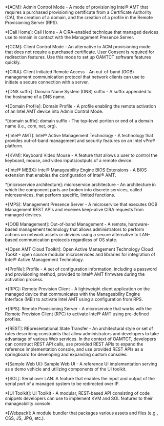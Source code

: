 *[ACM]: Admin Control Mode - A mode of provisioning Intel® AMT that requires a purchased provisioning certificate from a Certificate Authority (CA), the creation of a domain, and the creation of a profile in the Remote Provisioning Server (RPS).

*[Call Home]: Call Home - A CIRA-enabled technique that managed devices use to remain in contact with the Management Presence Server. 

*[CCM]: Client Control Mode - An alternative to ACM provisioning mode that does not require a purchased certificate. User Consent is required for redirection features. Use this mode to set up OAMTCT software features quickly.

*[CIRA]: Client Initiated Remote Access - An out-of-band (OOB) management communication protocol that network clients can use to initiate a secure connection with a server. 

*[DNS suffix]: Domain Name System (DNS) suffix - A suffix appended to the hostname of a DNS name.

*[Domain Profile]: Domain Profile - A profile enabling the remote activation of an Intel AMT device into Admin Control Mode.

*[domain suffix]: domain suffix - The top-level portion or end of a domain name (i.e., com, net, org).  

*[Intel® AMT]: Intel® Active Management Technology - A technology that provides out-of-band management and security features on an Intel vPro® platform.

*[KVM]: Keyboard Video Mouse - A feature that allows a user to control the keyboard, mouse, and video inputs/outputs of a remote device.

*[Intel® MEBX]: Intel® Manageability Engine BIOS Extensions - A BIOS extension that enables the configuration of Intel® AMT.

*[microservice architecture]: microservice architecture - An architecture in which the component parts are broken into discrete services, called microservices, that perform specific, limited functions. 

*[MPS]: Management Presence Server -  A microservice that executes OOB Management REST APIs and receives keep-alive CIRA requests from managed devices. 

*[OOB Management]: Out-of-band Management - A remote, hardware-based management technology that allows administrators to perform actions on network assets or devices using a secure alternative to LAN-based communication protocols regardless of OS state.

*[Open AMT Cloud Toolkit]: Open Active Management Technology Cloud Tookit - open source modular microservices and libraries for integration of Intel® Active Management Technology.

*[Profile]: Profile - A set of configuration information, including a password and provisioning method, provided to Intel® AMT firmware during the activation process. 

*[RPC]: Remote Provision Client - A lightweight client application on the managed device that communicates with the Manageability Engine Interface (MEI) to activate Intel AMT using a configuration from RPS. 

*[RPS]: Remote Provisioning Server - A microservice that works with the Remote Provision Client (RPC) to activate Intel® AMT using pre-defined profiles.

*[REST]: REpresentational State Transfer - An architectural style or set of rules describing constraints that allow administrators and developers to take advantage of various Web services. In the context of OAMTCT, developers can construct REST API calls, use provided REST APIs to expand the reference implementation console, and use provided REST APIs as a springboard for developing and expanding custom consoles.

*[Sample Web UI]: Sample Web UI - A reference UI implementation serving as a demo vehicle and utilizing components of the UI toolkit.

*[SOL]: Serial over LAN: A feature that enables the input and output of the serial port of a managed system to be redirected over IP.

*[UI Toolkit]: UI Toolkit - A modular, REST-based API consisting of code snippets developers can use to implement KVM and SOL features to their manageability console. 

*[Webpack]: A module bundler that packages various assets and files (e.g., CSS, JS, JPG, etc.).

